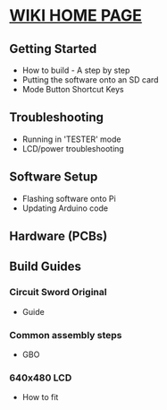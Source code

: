 # [WIKI HOME PAGE](https://github.com/geebles/Circuit-Sword/wiki)
## Getting Started
* How to build - A step by step
* Putting the software onto an SD card
* Mode Button Shortcut Keys
## Troubleshooting
* Running in 'TESTER' mode
* LCD/power troubleshooting
## Software Setup
* Flashing software onto Pi
* Updating Arduino code
## Hardware (PCBs)
## Build Guides
### Circuit Sword Original
* Guide
### Common assembly steps
* GBO
### 640x480 LCD
* How to fit
